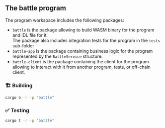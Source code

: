 ## The **battle** program

The program workspace includes the following packages:
- `battle` is the package allowing to build WASM binary for the program and IDL file for it.  
  The package also includes integration tests for the program in the `tests` sub-folder
- `battle-app` is the package containing business logic for the program represented by the `BattleService` structure.  
- `battle-client` is the package containing the client for the program allowing to interact with it from another program, tests, or
  off-chain client.


### 🏗️ Building

```sh
cargo b -r -p "battle"
```

### ✅ Testing

```sh
cargo t -r -p "battle"
```
